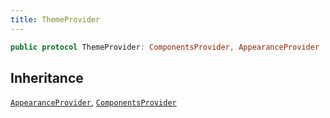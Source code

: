 ```yaml
---
title: ThemeProvider
---
```


``` swift
public protocol ThemeProvider: ComponentsProvider, AppearanceProvider 
```

## Inheritance

[`AppearanceProvider`](../appearance-provider), [`ComponentsProvider`](../components-provider)
